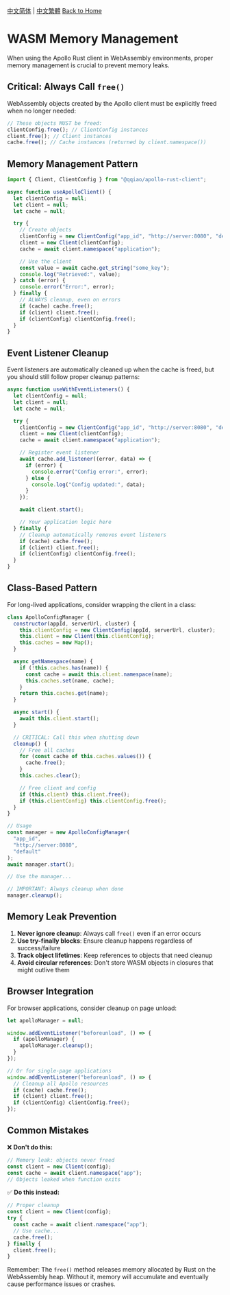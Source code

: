 [中文简体](../zh-CN/WASM-Memory-Management.md) | [中文繁體](../zh-TW/WASM-Memory-Management.md)
[Back to Home](Home.md)

# WASM Memory Management

When using the Apollo Rust client in WebAssembly environments, proper memory management is crucial to prevent memory leaks.

## Critical: Always Call `free()`

WebAssembly objects created by the Apollo client must be explicitly freed when no longer needed:

```javascript
// These objects MUST be freed:
clientConfig.free(); // ClientConfig instances
client.free(); // Client instances
cache.free(); // Cache instances (returned by client.namespace())
```

## Memory Management Pattern

```javascript
import { Client, ClientConfig } from "@qqiao/apollo-rust-client";

async function useApolloClient() {
  let clientConfig = null;
  let client = null;
  let cache = null;

  try {
    // Create objects
    clientConfig = new ClientConfig("app_id", "http://server:8080", "default");
    client = new Client(clientConfig);
    cache = await client.namespace("application");

    // Use the client
    const value = await cache.get_string("some_key");
    console.log("Retrieved:", value);
  } catch (error) {
    console.error("Error:", error);
  } finally {
    // ALWAYS cleanup, even on errors
    if (cache) cache.free();
    if (client) client.free();
    if (clientConfig) clientConfig.free();
  }
}
```

## Event Listener Cleanup

Event listeners are automatically cleaned up when the cache is freed, but you should still follow proper cleanup patterns:

```javascript
async function useWithEventListeners() {
  let clientConfig = null;
  let client = null;
  let cache = null;

  try {
    clientConfig = new ClientConfig("app_id", "http://server:8080", "default");
    client = new Client(clientConfig);
    cache = await client.namespace("application");

    // Register event listener
    await cache.add_listener((error, data) => {
      if (error) {
        console.error("Config error:", error);
      } else {
        console.log("Config updated:", data);
      }
    });

    await client.start();

    // Your application logic here
  } finally {
    // Cleanup automatically removes event listeners
    if (cache) cache.free();
    if (client) client.free();
    if (clientConfig) clientConfig.free();
  }
}
```

## Class-Based Pattern

For long-lived applications, consider wrapping the client in a class:

```javascript
class ApolloConfigManager {
  constructor(appId, serverUrl, cluster) {
    this.clientConfig = new ClientConfig(appId, serverUrl, cluster);
    this.client = new Client(this.clientConfig);
    this.caches = new Map();
  }

  async getNamespace(name) {
    if (!this.caches.has(name)) {
      const cache = await this.client.namespace(name);
      this.caches.set(name, cache);
    }
    return this.caches.get(name);
  }

  async start() {
    await this.client.start();
  }

  // CRITICAL: Call this when shutting down
  cleanup() {
    // Free all caches
    for (const cache of this.caches.values()) {
      cache.free();
    }
    this.caches.clear();

    // Free client and config
    if (this.client) this.client.free();
    if (this.clientConfig) this.clientConfig.free();
  }
}

// Usage
const manager = new ApolloConfigManager(
  "app_id",
  "http://server:8080",
  "default"
);
await manager.start();

// Use the manager...

// IMPORTANT: Always cleanup when done
manager.cleanup();
```

## Memory Leak Prevention

1. **Never ignore cleanup**: Always call `free()` even if an error occurs
2. **Use try-finally blocks**: Ensure cleanup happens regardless of success/failure
3. **Track object lifetimes**: Keep references to objects that need cleanup
4. **Avoid circular references**: Don't store WASM objects in closures that might outlive them

## Browser Integration

For browser applications, consider cleanup on page unload:

```javascript
let apolloManager = null;

window.addEventListener("beforeunload", () => {
  if (apolloManager) {
    apolloManager.cleanup();
  }
});

// Or for single-page applications
window.addEventListener("beforeunload", () => {
  // Cleanup all Apollo resources
  if (cache) cache.free();
  if (client) client.free();
  if (clientConfig) clientConfig.free();
});
```

## Common Mistakes

❌ **Don't do this:**

```javascript
// Memory leak: objects never freed
const client = new Client(config);
const cache = await client.namespace("app");
// Objects leaked when function exits
```

✅ **Do this instead:**

```javascript
// Proper cleanup
const client = new Client(config);
try {
  const cache = await client.namespace("app");
  // Use cache...
  cache.free();
} finally {
  client.free();
}
```

Remember: The `free()` method releases memory allocated by Rust on the WebAssembly heap. Without it, memory will accumulate and eventually cause performance issues or crashes.
